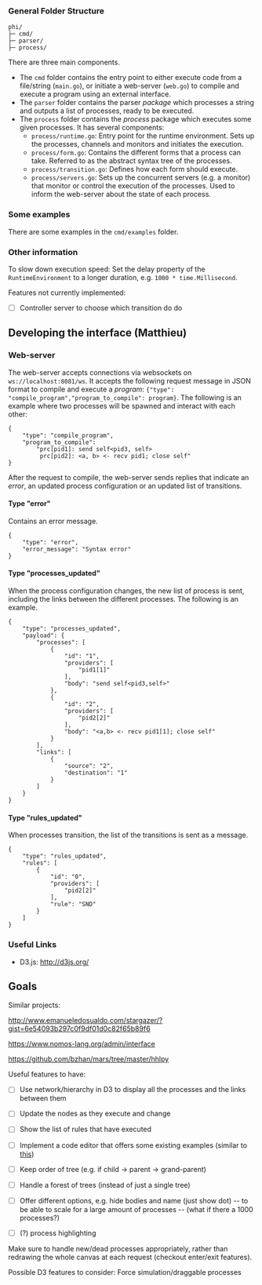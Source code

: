 

### General Folder Structure
```
phi/
├─ cmd/
├─ parser/
├─ process/
```
There are three main components.  
- The `cmd` folder contains the entry point to either execute code from a file/string (`main.go`), or initiate a web-server (`web.go`) to compile and execute a program using an external interface.  
- The `parser` folder contains the parser *package* which processes a string and outputs a list of processes, ready to be executed.
- The `process` folder contains the *process* package which executes some given processes. It has several components:
  - `process/runtime.go`: Entry point for the runtime environment. Sets up the processes, channels and monitors and initiates the execution.
  - `process/form.go`: Contains the different forms that a process can take. Referred to as the abstract syntax tree of the processes.
  - `process/transition.go`: Defines how each form should execute.
  - `process/servers.go`: Sets up the concurrent servers (e.g. a monitor) that monitor or control the execution of the processes. Used to inform the web-server about the state of each process.

### Some examples
There are some examples in the `cmd/examples` folder.
 
### Other information

To slow down execution speed: 
Set the delay property of the `RuntimeEnvironment` to a longer duration, e.g. `1000 * time.Millisecond`.

Features not currently implemented:  
- [ ] Controller server to choose which transition do do

## Developing the interface (Matthieu)

### Web-server

The web-server accepts connections via websockets on `ws://localhost:8081/ws`. It accepts the following request message in JSON format to compile and execute a *program*: `{"type": "compile_program","program_to_compile": program}`. The following is an example where two processes will be spawned and interact with each other:

```
{
    "type": "compile_program",
    "program_to_compile": 
        "prc[pid1]: send self<pid3, self>
         prc[pid2]: <a, b> <- recv pid1; close self"
}
```

After the request to compile, the web-server sends replies that indicate an *error*, an updated process configuration or an updated list of transitions.

#### Type "error" 
Contains an error message.
```
{
    "type": "error",
    "error_message": "Syntax error"
}
```

#### Type "processes_updated" 
When the process configuration changes, the new list of process is sent, including the links between the different processes. The following is an example.
```
{
    "type": "processes_updated",
    "payload": {
        "processes": [
            {
                "id": "1",
                "providers": [
                    "pid1[1]"
                ],
                "body": "send self<pid3,self>"
            },
            {
                "id": "2",
                "providers": [
                    "pid2[2]"
                ],
                "body": "<a,b> <- recv pid1[1]; close self"
            }
        ],
        "links": [
            {
                "source": "2",
                "destination": "1"
            }
        ]
    }
}
```
#### Type "rules_updated"
When processes transition, the list of the transitions is sent as a message.
```
{
    "type": "rules_updated",
    "rules": [
        {
            "id": "0",
            "providers": [
                "pid2[2]"
            ],
            "rule": "SND"
        }
    ]
}
```
### Useful Links
  * D3.js: http://d3js.org/

## Goals 

Similar projects:

http://www.emanueledosualdo.com/stargazer/?gist=6e54093b297c0f9df01d0c82f65b89f6

https://www.nomos-lang.org/admin/interface

https://github.com/bzhan/mars/tree/master/hhlpy

Useful features to have:
- [ ] Use network/hierarchy in D3 to display all the processes and the links between them
- [ ] Update the nodes as they execute and change
- [ ] Show the list of rules that have executed
- [ ] Implement a code editor that offers some existing examples (similar to [this](http://www.emanueledosualdo.com/stargazer/?gist=6e54093b297c0f9df01d0c82f65b89f6))
- [ ] Keep order of tree (e.g. if child -> parent -> grand-parent)
- [ ] Handle a forest of trees (instead of just a single tree)
- [ ] Offer different options, e.g. hide bodies and name (just show dot) -- to be able to scale for a large amount of processes -- (what if there a 1000 processes?)
- [ ] (?) process highlighting


Make sure to handle new/dead processes appropriately, rather than redrawing the whole canvas at each request (checkout enter/exit features).

Possible D3 features to consider: Force simulation/draggable processes
